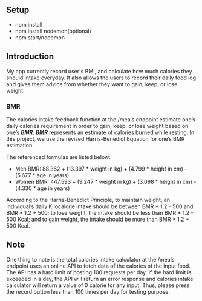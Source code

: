## Setup
- npm install
- npm install nodemon(optional)
- npm start/nodemon

## Introduction

My app currently record user's BMI, and calculate how much calories they should intake everyday. 
It also allows the users to record their daily food log and gives them advice from whether they want to gain, keep, or lose weight. 

### BMR
The calories intake feedback function at the /meals endpoint estimate one’s daily calories requirement in order to gain, keep, or lose weight based on one’s ***BMR***. 
***BMR*** represents an estimate of calories burned while resting. In this project, we use the revised Harris-Benedict Equation for one’s BMR estimation. 

The referenced formulas are listed below:
- Men BMR: 88.362 + (13.397 * weight in kg) + (4.799 * height in cm) - (5.677 * age in years)
- Women BMR: 447.593 + (9.247 * weight in kg) + (3.098 * height in cm) - (4.330 * age in years)

According to the Harris-Benedict Principle, 
to maintain weight, an individual’s daily Kilocalorie intake should be between BMR * 1.2 - 500 and BMR * 1.2 + 500; 
to lose weight, the intake should be less than BMR * 1.2 - 500 Kcal; 
and to gain weight, the intake should be more than BMR * 1.2 + 500 Kcal. 

## Note

One thing to note is the total calories intake calculator at the /meals endpoint uses an online API to fetch data of the calories of the input food. 
The API has a hard limit of posting 100 requests per day. 
If the hard limit is exceeded in a day, the API will return an error response and calories intake calculator will return a value of 0 calorie for any input. 
Thus, please press the record button less than 100 times per day for testing purpose. 

